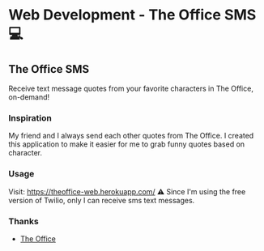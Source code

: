 # Web Development - The Office SMS 💻

## The Office SMS
Receive text message quotes from your favorite characters in The Office, on-demand!

### Inspiration
My friend and I always send each other quotes from The Office. I created this application to make it easier for me to grab funny quotes based on character.

### Usage
Visit: https://theoffice-web.herokuapp.com/
:warning: Since I'm using the free version of Twilio, only I can receive sms text messages.

### Thanks
* [The Office](https://www.officequotes.net/)
